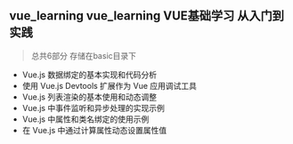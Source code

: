 ## vue_learning vue_learning VUE基础学习 从入门到实践

> 总共6部分 存储在basic目录下
* Vue.js 数据绑定的基本实现和代码分析
* 使用 Vue.js Devtools 扩展作为 Vue 应用调试工具
* Vue.js 列表渲染的基本使用和动态调整
* Vue.js 中事件监听和异步处理的实现示例
* Vue.js 中属性和类名绑定的使用示例
* 在 Vue.js 中通过计算属性动态设置属性值
